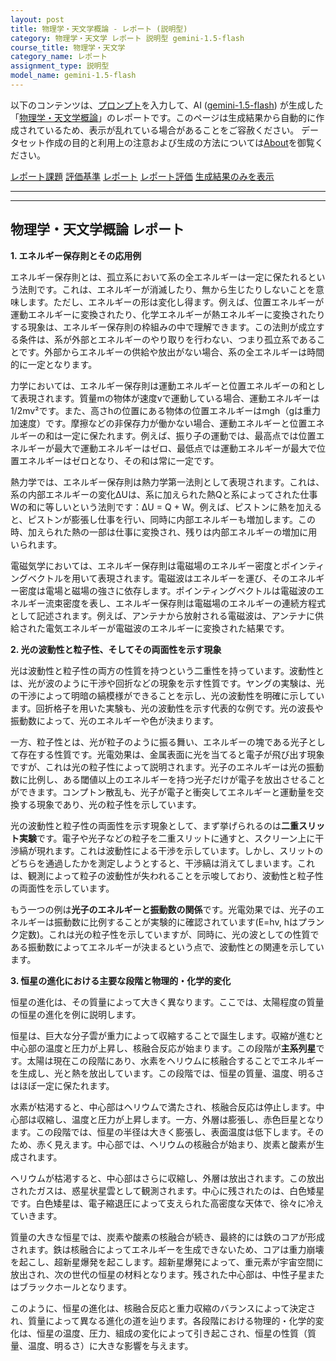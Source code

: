 ```yaml
---
layout: post
title: 物理学・天文学概論 - レポート (説明型)
category: 物理学・天文学 レポート 説明型 gemini-1.5-flash
course_title: 物理学・天文学
category_name: レポート
assignment_type: 説明型
model_name: gemini-1.5-flash
---
```


以下のコンテンツは、[プロンプト](http://127.0.0.1:8000/generated/物理学・天文学/gemini-1.5-flash/prompt_レポート-説明型.md)を入力して、AI ([gemini-1.5-flash](contents/gemini-1.5-flash)) が生成した「[物理学・天文学概論](/contents/物理学・天文学/)」のレポートです。このページは生成結果から自動的に作成されているため、表示が乱れている場合があることをご容赦ください。
データセット作成の目的と利用上の注意および生成の方法については[About](/About)を御覧ください。

[レポート課題](../レポート課題-説明型)
[評価基準](../評価基準-説明型)
[レポート](../レポート-説明型)
[レポート評価](../レポート評価-説明型)
[生成結果のみを表示](http://127.0.0.1:8000/generated/物理学・天文学/gemini-1.5-flash/レポート-説明型.md)
  

***
***
  
## 物理学・天文学概論 レポート

**1. エネルギー保存則とその応用例**

エネルギー保存則とは、孤立系において系の全エネルギーは一定に保たれるという法則です。これは、エネルギーが消滅したり、無から生じたりしないことを意味します。ただし、エネルギーの形は変化し得ます。例えば、位置エネルギーが運動エネルギーに変換されたり、化学エネルギーが熱エネルギーに変換されたりする現象は、エネルギー保存則の枠組みの中で理解できます。この法則が成立する条件は、系が外部とエネルギーのやり取りを行わない、つまり孤立系であることです。外部からエネルギーの供給や放出がない場合、系の全エネルギーは時間的に一定となります。

力学においては、エネルギー保存則は運動エネルギーと位置エネルギーの和として表現されます。質量mの物体が速度vで運動している場合、運動エネルギーは1/2mv²です。また、高さhの位置にある物体の位置エネルギーはmgh（gは重力加速度）です。摩擦などの非保存力が働かない場合、運動エネルギーと位置エネルギーの和は一定に保たれます。例えば、振り子の運動では、最高点では位置エネルギーが最大で運動エネルギーはゼロ、最低点では運動エネルギーが最大で位置エネルギーはゼロとなり、その和は常に一定です。

熱力学では、エネルギー保存則は熱力学第一法則として表現されます。これは、系の内部エネルギーの変化ΔUは、系に加えられた熱Qと系によってされた仕事Wの和に等しいという法則です：ΔU = Q + W。例えば、ピストンに熱を加えると、ピストンが膨張し仕事を行い、同時に内部エネルギーも増加します。この時、加えられた熱の一部は仕事に変換され、残りは内部エネルギーの増加に用いられます。

電磁気学においては、エネルギー保存則は電磁場のエネルギー密度とポインティングベクトルを用いて表現されます。電磁波はエネルギーを運び、そのエネルギー密度は電場と磁場の強さに依存します。ポインティングベクトルは電磁波のエネルギー流束密度を表し、エネルギー保存則は電磁場のエネルギーの連続方程式として記述されます。例えば、アンテナから放射される電磁波は、アンテナに供給された電気エネルギーが電磁波のエネルギーに変換された結果です。


**2. 光の波動性と粒子性、そしてその両面性を示す現象**

光は波動性と粒子性の両方の性質を持つという二重性を持っています。波動性とは、光が波のように干渉や回折などの現象を示す性質です。ヤングの実験は、光の干渉によって明暗の縞模様ができることを示し、光の波動性を明確に示しています。回折格子を用いた実験も、光の波動性を示す代表的な例です。光の波長や振動数によって、光のエネルギーや色が決まります。

一方、粒子性とは、光が粒子のように振る舞い、エネルギーの塊である光子として存在する性質です。光電効果は、金属表面に光を当てると電子が飛び出す現象ですが、これは光の粒子性によって説明されます。光子のエネルギーは光の振動数に比例し、ある閾値以上のエネルギーを持つ光子だけが電子を放出させることができます。コンプトン散乱も、光子が電子と衝突してエネルギーと運動量を交換する現象であり、光の粒子性を示しています。

光の波動性と粒子性の両面性を示す現象として、まず挙げられるのは**二重スリット実験**です。電子や光子などの粒子を二重スリットに通すと、スクリーン上に干渉縞が現れます。これは波動性による干渉を示しています。しかし、スリットのどちらを通過したかを測定しようとすると、干渉縞は消えてしまいます。これは、観測によって粒子の波動性が失われることを示唆しており、波動性と粒子性の両面性を示しています。

もう一つの例は**光子のエネルギーと振動数の関係**です。光電効果では、光子のエネルギーは振動数に比例することが実験的に確認されています(E=hv, hはプランク定数)。これは光の粒子性を示していますが、同時に、光の波としての性質である振動数によってエネルギーが決まるという点で、波動性との関連を示しています。


**3. 恒星の進化における主要な段階と物理的・化学的変化**

恒星の進化は、その質量によって大きく異なります。ここでは、太陽程度の質量の恒星の進化を例に説明します。

恒星は、巨大な分子雲が重力によって収縮することで誕生します。収縮が進むと中心部の温度と圧力が上昇し、核融合反応が始まります。この段階が**主系列星**です。太陽は現在この段階にあり、水素をヘリウムに核融合することでエネルギーを生成し、光と熱を放出しています。この段階では、恒星の質量、温度、明るさはほぼ一定に保たれます。

水素が枯渇すると、中心部はヘリウムで満たされ、核融合反応は停止します。中心部は収縮し、温度と圧力が上昇します。一方、外層は膨張し、赤色巨星となります。この段階では、恒星の半径は大きく膨張し、表面温度は低下します。そのため、赤く見えます。中心部では、ヘリウムの核融合が始まり、炭素と酸素が生成されます。

ヘリウムが枯渇すると、中心部はさらに収縮し、外層は放出されます。この放出されたガスは、惑星状星雲として観測されます。中心に残されたのは、白色矮星です。白色矮星は、電子縮退圧によって支えられた高密度な天体で、徐々に冷えていきます。

質量の大きな恒星では、炭素や酸素の核融合が続き、最終的には鉄のコアが形成されます。鉄は核融合によってエネルギーを生成できないため、コアは重力崩壊を起こし、超新星爆発を起こします。超新星爆発によって、重元素が宇宙空間に放出され、次の世代の恒星の材料となります。残された中心部は、中性子星またはブラックホールとなります。

このように、恒星の進化は、核融合反応と重力収縮のバランスによって決定され、質量によって異なる進化の道を辿ります。各段階における物理的・化学的変化は、恒星の温度、圧力、組成の変化によって引き起こされ、恒星の性質（質量、温度、明るさ）に大きな影響を与えます。
